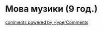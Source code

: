 <div id="hypercomments_widget" class="js-hypercomments-widget invisible"></div>

# Мова музики  (9 год.)


<div class="js-hypercomments-container">
    <a href="http://hypercomments.com" class="hc-link" title="comments widget">comments powered by HyperComments</a>
</div>